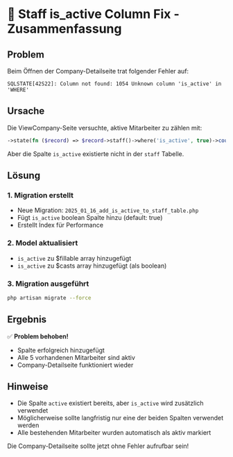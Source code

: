 # 🔧 Staff is_active Column Fix - Zusammenfassung

## Problem
Beim Öffnen der Company-Detailseite trat folgender Fehler auf:
```
SQLSTATE[42S22]: Column not found: 1054 Unknown column 'is_active' in 'WHERE'
```

## Ursache
Die ViewCompany-Seite versuchte, aktive Mitarbeiter zu zählen mit:
```php
->state(fn ($record) => $record->staff()->where('is_active', true)->count())
```

Aber die Spalte `is_active` existierte nicht in der `staff` Tabelle.

## Lösung

### 1. **Migration erstellt**
- Neue Migration: `2025_01_16_add_is_active_to_staff_table.php`
- Fügt `is_active` boolean Spalte hinzu (default: true)
- Erstellt Index für Performance

### 2. **Model aktualisiert**
- `is_active` zu $fillable array hinzugefügt
- `is_active` zu $casts array hinzugefügt (als boolean)

### 3. **Migration ausgeführt**
```bash
php artisan migrate --force
```

## Ergebnis
✅ **Problem behoben!**
- Spalte erfolgreich hinzugefügt
- Alle 5 vorhandenen Mitarbeiter sind aktiv
- Company-Detailseite funktioniert wieder

## Hinweise
- Die Spalte `active` existiert bereits, aber `is_active` wird zusätzlich verwendet
- Möglicherweise sollte langfristig nur eine der beiden Spalten verwendet werden
- Alle bestehenden Mitarbeiter wurden automatisch als aktiv markiert

Die Company-Detailseite sollte jetzt ohne Fehler aufrufbar sein!